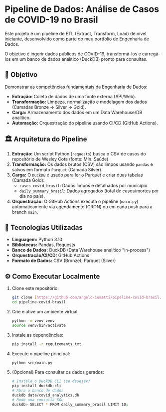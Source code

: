 # Pipeline de Dados: Análise de Casos de COVID-19 no Brasil

Este projeto é um pipeline de ETL (Extract, Transform, Load) de nível iniciante, 
desenvolvido como parte do meu portfólio de Engenharia de Dados. 

O objetivo é ingerir dados públicos de COVID-19, transformá-los e carregá-los 
em um banco de dados analítico (DuckDB) pronto para consultas.

## 🎯 Objetivo

Demonstrar as competências fundamentais da Engenharia de Dados:
- **Extração:** Coleta de dados de uma fonte externa (API/Web).
- **Transformação:** Limpeza, normalização e modelagem dos dados (Camadas Bronze -> Silver -> Gold).
- **Carga:** Armazenamento dos dados em um Data Warehouse/DB analítico.
- **Automação:** Orquestração do pipeline usando CI/CD (GitHub Actions).

## 🏛️ Arquitetura do Pipeline

1.  **Extração:** Um script Python (`requests`) busca o CSV de casos do repositório de Wesley Cota (fonte: Min. Saúde).
2.  **Transformação:** Os dados brutos (CSV) são limpos usando `pandas` e salvos em formato `Parquet` (Camada Silver).
3.  **Carga:** O `DuckDB` é usado para ler o Parquet e criar duas tabelas (Camada Gold):
    - `cases_covid_brasil`: Dados limpos e detalhados por município.
    - `daily_summary_brasil`: Dados agregados (total de casos/mortes por dia no país).
4.  **Orquestração:** O GitHub Actions executa o pipeline (`main.py`) automaticamente via agendamento (CRON) ou em cada push para a branch `main`.

## 🚀 Tecnologias Utilizadas

- **Linguagem:** Python 3.10
- **Bibliotecas:** Pandas, Requests
- **Banco de Dados:** DuckDB (Data Warehouse analítico "in-process")
- **Orquestração/CI/CD:** GitHub Actions
- **Formato de Dados:** CSV (Bronze), Parquet (Silver)

## ⚙️ Como Executar Localmente

1.  Clone este repositório:
    ```bash
    git clone [https://github.com/angelo-iumatti/pipeline-covid-brasil.git](https://github.com/SEU-USUARIO/pipeline-covid-brasil.git)
    cd pipeline-covid-brasil
    ```

2.  Crie e ative um ambiente virtual:
    ```bash
    python -m venv venv
    source venv/bin/activate
    ```

3.  Instale as dependências:
    ```bash
    pip install -r requirements.txt
    ```

4.  Execute o pipeline principal:
    ```bash
    python src/main.py
    ```

5.  (Opcional) Para consultar os dados gerados:
    ```bash
    # Instale o DuckDB CLI (se desejar)
    pip install duckdb-cli
    # Abra o banco de dados
    duckdb data/covid_analytics.db
    # Rode uma consulta SQL
    duckdb> SELECT * FROM daily_summary_brasil LIMIT 10;
    ```